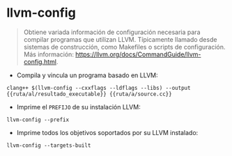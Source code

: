 # llvm-config

> Obtiene variada información de configuración necesaria para compilar programas que utilizan LLVM.
> Típicamente llamado desde sistemas de construcción, como Makefiles o scripts de configuración.
> Más información: <https://llvm.org/docs/CommandGuide/llvm-config.html>.

- Compila y vincula un programa basado en LLVM:

`clang++ $(llvm-config --cxxflags --ldflags --libs) --output {{ruta/al/resultado_executable}} {{ruta/a/source.cc}}`

- Imprime el `PREFIJO` de su instalación LLVM:

`llvm-config --prefix`

- Imprime todos los objetivos soportados por su LLVM instalado:

`llvm-config --targets-built`
